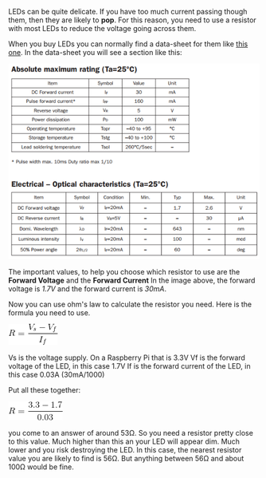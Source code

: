 LEDs can be quite delicate. If you have too much current passing though them, then they are likely to **pop**. For this reason, you need to use a resistor with most LEDs to reduce the voltage going across them.

When you buy LEDs you can normally find a data-sheet for them like [this one](https://www.rapidonline.com/pdf/55-1792.pdf). In the data-sheet you will see a section like this:

![led spec](images/datasheet.png)

The important values, to help you choose which resistor to use are the **Forward Voltage** and the **Forward Current** In the image above, the forward voltage is _1.7V_ and the forward current is _30mA_.

Now you can use ohm's law to calculate the resistor you need. Here is the formula you need to use.

![formula](images/formula.gif)

Vs is the voltage supply. On a Raspberry Pi that is 3.3V
Vf is the forward voltage of the LED, in this case 1.7V
If is the forward current of the LED, in this case 0.03A (30mA/1000)

Put all these together:

![calculation](images/calc.gif)

you come to an answer of around 53Ω. So you need a resistor pretty close to this value. Much higher than this an your LED will appear dim. Much lower and you risk destroying the LED. In this case, the nearest resistor value you are likely to find is 56Ω. But anything between 56Ω and about 100Ω would be fine.
